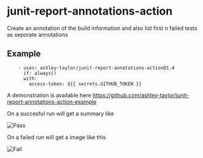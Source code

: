 # junit-report-annotations-action
Create an annotation of the build information and also list first n failed tests as seporate annotations

## Example
```
    - uses: ashley-taylor/junit-report-annotations-action@1.4
      if: always()
      with:
        access-token: ${{ secrets.GITHUB_TOKEN }}
``` 
   
A demonstration is available here
https://github.com/ashley-taylor/junit-report-annotations-action-example

On a succesful run will get a summary like

![Pass](/../images/pass.png?raw=true "Pass")

On a failed run will get a image like this

![Fail](/../images/fail.png?raw=true "Fail")

